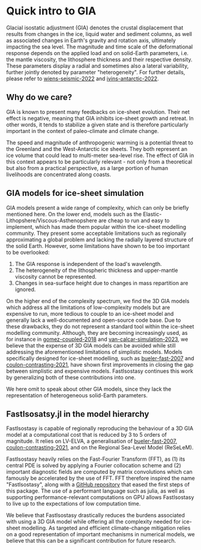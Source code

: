 # Quick intro to GIA

Glacial isostatic adjustment (GIA) denotes the crustal displacement that results from changes in the ice, liquid water and sediment columns, as well as associated changes in Earth's gravity and rotation axis, ultimately impacting the sea level. The magnitude and time scale of the deformational response depends on the applied load and on solid-Earth parameters, i.e. the mantle viscosity, the lithosphere thickness and their respective density. These parameters display a radial and sometimes also a lateral variability, further jointly denoted by parameter "heterogeneity". For further details, please refer to [wiens-seismic-2022](@citet) and [ivins-antarctic-2022](@citet).

## Why do we care?

GIA is known to present many feedbacks on ice-sheet evolution. Their net effect is negative, meaning that GIA inhibits ice-sheet growth and retreat. In other words, it tends to stabilize a given state and is therefore particularly important in the context of paleo-climate and climate change.

The speed and magnitude of anthropogenic warming is a potential threat to the Greenland and the West-Antarctic ice sheets. They both represent an ice volume that could lead to multi-meter sea-level rise. The effect of GIA in this context appears to be particularly relevant - not only from a theoretical but also from a practical perspective, as a large portion of human livelihoods are concentrated along coasts.

## GIA models for ice-sheet simulation

GIA models present a wide range of complexity, which can only be briefly mentioned here. On the lower end, models such as the Elastic-Lithopshere/Viscous-Asthenopshere are cheap to run and easy to implement, which has made them popular within the ice-sheet modelling community. They present some acceptable limitations such as regionally approximating a global problem and lacking the radially layered structure of the solid Earth. However, some limitations have shown to be too important to be overlooked:
1. The GIA response is independent of the load's wavelength.
2. The heterogeneity of the lithospheric thickness and upper-mantle viscosity cannot be represented.
3. Changes in sea-surface height due to changes in mass repartition are ignored.

On the higher end of the complexity spectrum, we find the 3D GIA models which address all the limitations of low-complexity models but are expensive to run, more tedious to couple to an ice-sheet model and generally lack a well-documented and open-source code base. Due to these drawbacks, they do not represent a standard tool within the ice-sheet modelling community. Although, they are becoming increasingly used, as for instance in [gomez-coupled-2018](@citet) and [van-calcar-simulation-2023](@citet), we believe that the expense of 3D GIA models can be avoided while still addressing the aforementioned limitations of simplistic models. Models specifically designed for ice-sheet modelling, such as [bueler-fast-2007](@citet) and [coulon-contrasting-2021](@citet), have shown first improvements in closing the gap between simplistic and expensive models. FastIsostasy continues this work by generalizing both of these contributions into one.

We here omit to speak about other GIA models, since they lack the representation of heterogeneous solid-Earth parameters.

## FastIsosatsy.jl in the model hierarchy

FastIsostasy is capable of regionally reproducing the behaviour of a 3D GIA model at a computational cost that is reduced by 3 to 5 orders of magnitude. It relies on LV-ELVA, a generalisation of [bueler-fast-2007, coulon-contrasting-2021](@citet), and on the Regional Sea-Level Model (ReSeLeM).

FastIsostasy heavily relies on the Fast-Fourier Transform (FFT), as (1) its central PDE is solved by applying a Fourier collocation scheme and (2) important diagnostic fields are computed by matrix convolutions which can famously be accelerated by the use of FFT. FFT therefore inspired the name "FastIsostasy", along with a [GitHub repository](https://github.com/bueler/fast-earth) that eased the first steps of this package. The use of a performant language such as julia, as well as supporting performance-relevant computations on GPU allows FastIsostasy to live up to the expectations of low computation time.

We believe that FastIsostasy drastically reduces the burdens associated with using a 3D GIA model while offering all the complexity needed for ice-sheet modelling. As targeted and efficient climate-change mitigation relies on a good representation of important mechanisms in numerical models, we believe that this can be a significant contribution for future research.